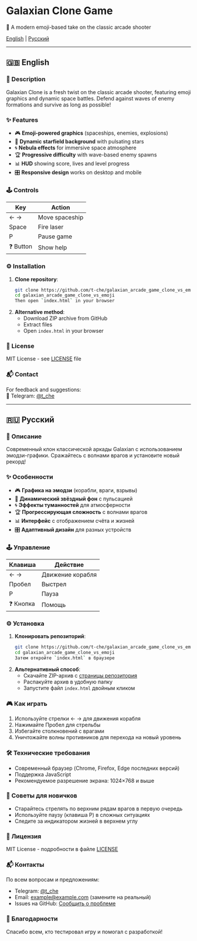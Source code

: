 # Galaxian Clone Game  

🌌 A modern emoji-based take on the classic arcade shooter  

[English](#english) | [Русский](#russian)  

---

<a name="english"></a>
## 🇬🇧 English  

### 🚀 Description  
Galaxian Clone is a fresh twist on the classic arcade shooter, featuring emoji graphics and dynamic space battles. Defend against waves of enemy formations and survive as long as possible!  

### ✨ Features  
- 🎮 **Emoji-powered graphics** (spaceships, enemies, explosions)  
- 🌠 **Dynamic starfield background** with pulsating stars  
- 🌀 **Nebula effects** for immersive space atmosphere  
- 🏆 **Progressive difficulty** with wave-based enemy spawns  
- 📊 **HUD** showing score, lives and level progress  
- 🎛️ **Responsive design** works on desktop and mobile  

### 🕹️ Controls  
| Key       | Action          |
|-----------|-----------------|
| ← →       | Move spaceship  |
| Space     | Fire laser      |
| P         | Pause game      |
| ❓ Button | Show help       |

### ⚙️ Installation  
1. **Clone repository**:  
   ```bash
   git clone https://github.com/t-che/galaxian_arcade_game_clone_vs_emoji.git
   cd galaxian_arcade_game_clone_vs_emoji
   Then open `index.html` in your browser  

2. **Alternative method**:  
   - Download ZIP archive from GitHub  
   - Extract files  
   - Open `index.html` in your browser  

### 📜 License  
MIT License - see [LICENSE](LICENSE) file  

### 📬 Contact  
For feedback and suggestions:  
📧 Telegram: [@t_che](https://t.me/t_che)  

---

<a name="russian"></a>
## 🇷🇺 Русский  

### 🚀 Описание  
Современный клон классической аркады Galaxian с использованием эмодзи-графики. Сражайтесь с волнами врагов и установите новый рекорд!  

### ✨ Особенности  
- 🎮 **Графика на эмодзи** (корабли, враги, взрывы)  
- 🌠 **Динамический звёздный фон** с пульсацией  
- 🌀 **Эффекты туманностей** для атмосферности  
- 🏆 **Прогрессирующая сложность** с волнами врагов  
- 📊 **Интерфейс** с отображением счёта и жизней  
- 🎛️ **Адаптивный дизайн** для разных устройств  

### 🕹️ Управление  
| Клавиша   | Действие       |
|-----------|----------------|
| ← →       | Движение корабля |
| Пробел    | Выстрел        |
| P         | Пауза          |
| ❓ Кнопка | Помощь         |

### ⚙️ Установка  
1. **Клонировать репозиторий**:  
   ```bash
   git clone https://github.com/t-che/galaxian_arcade_game_clone_vs_emoji.git
   cd galaxian_arcade_game_clone_vs_emoji
   Затем откройте `index.html` в браузере  

2. **Альтернативный способ**:  
   - Скачайте ZIP-архив с [страницы репозитория](https://github.com/t-che/galaxian_arcade_game_clone_vs_emoji)  
   - Распакуйте архив в удобную папку  
   - Запустите файл `index.html` двойным кликом  

### 🎮 Как играть  
1. Используйте стрелки ← → для движения корабля  
2. Нажимайте Пробел для стрельбы  
3. Избегайте столкновений с врагами  
4. Уничтожайте волны противников для перехода на новый уровень  

### 🛠 Технические требования  
- Современный браузер (Chrome, Firefox, Edge последних версий)  
- Поддержка JavaScript  
- Рекомендуемое разрешение экрана: 1024×768 и выше  

### 🚀 Советы для новичков  
- Старайтесь стрелять по верхним рядам врагов в первую очередь  
- Используйте паузу (клавиша P) в сложных ситуациях  
- Следите за индикатором жизней в верхнем углу  

### 📜 Лицензия  
MIT License - подробности в файле [LICENSE](LICENSE)  

### 📬 Контакты  
По всем вопросам и предложениям:  
- Telegram: [@t_che](https://t.me/t_che)  
- Email: example@example.com (замените на реальный)  
- Issues на GitHub: [Сообщить о проблеме](https://github.com/t-che/galaxian_arcade_game_clone_vs_emoji/issues)  

### 🙏 Благодарности  
Спасибо всем, кто тестировал игру и помогал с разработкой!  
